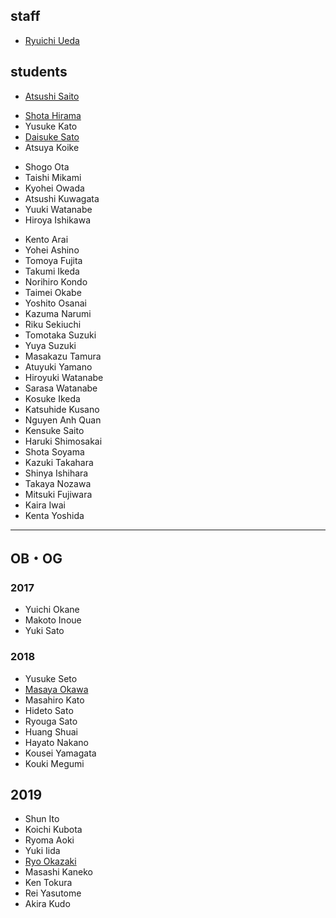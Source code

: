 <h2>staff</h2>
<ul>
 	<li id="ryuichiueda"><a href="https://lab.ueda.asia/?page_id=42">Ryuichi Ueda</a></li>
</ul>
<h2>students</h2>
<ul>
 	<li><a href="http://www.asrobot.me/">Atsushi Saito</a></li>
</ul>
<ul>
 	<li><a href="http://habatafuture.hatenablog.jp/" target="_blank" rel="noopener noreferrer">Shota Hirama</a></li>
 	<li>Yusuke Kato</li>
 	<li><a href="https://tiryoh.com/" target="_blank" rel="noopener noreferrer">Daisuke Sato</a></li>
 	<li>Atsuya Koike</li>
</ul>
<ul>
 	<li>Shogo Ota</li>
 	<li>Taishi Mikami</li>
 	<li>Kyohei Owada</li>
 	<li>Atsushi Kuwagata</li>
 	<li>Yuuki Watanabe</li>
 	<li>Hiroya Ishikawa</li>
</ul>
<ul>
 	<li><span class="s1">Kento Arai</span></li>
 	<li><span class="s1">Yohei Ashino</span></li>
 	<li><span class="s1">Tomoya Fujita</span></li>
 	<li><span class="s1">Takumi Ikeda</span></li>
 	<li>Norihiro Kondo</li>
 	<li><span class="s1">Taimei Okabe</span></li>
 	<li><span class="s1">Yoshito Osanai</span></li>
 	<li><span class="s1">Kazuma Narumi</span></li>
 	<li><span class="s1">Riku Sekiuchi</span></li>
 	<li>Tomotaka Suzuki</li>
 	<li>Yuya Suzuki</li>
 	<li><span class="s1">Masakazu Tamura</span></li>
 	<li>Atuyuki Yamano</li>
 	<li><span class="s1">Hiroyuki Watanabe</span></li>
 	<li><span class="s1">Sarasa Watanabe</span></li>
 	<li>Kosuke Ikeda</li>
 	<li>Katsuhide Kusano</li>
 	<li>Nguyen Anh Quan</li>
 	<li>Kensuke Saito</li>
 	<li>Haruki Shimosakai</li>
 	<li>Shota Soyama</li>
 	<li>Kazuki Takahara</li>
 	<li>Shinya Ishihara</li>
 	<li>Takaya Nozawa</li>
 	<li>Mitsuki Fujiwara</li>
 	<li>Kaira Iwai</li>
 	<li>Kenta Yoshida</li>
</ul>

<hr />

<h2>OB・OG</h2>
<h3>2017</h3>
<ul>
 	<li>Yuichi Okane</li>
 	<li>Makoto Inoue</li>
 	<li>Yuki Sato</li>
</ul>
<h3>2018</h3>
<ul>
 	<li>Yusuke Seto</li>
 	<li><a href="http://routecompass.net/member/okawa/" target="_blank" rel="noopener noreferrer">Masaya Okawa</a></li>
 	<li>Masahiro Kato</li>
 	<li>Hideto Sato</li>
 	<li>Ryouga Sato</li>
 	<li>Huang Shuai</li>
 	<li>Hayato Nakano</li>
 	<li>Kousei Yamagata</li>
 	<li>Kouki Megumi</li>
</ul>
<h2>2019</h2>
<ul>
 	<li>Shun Ito</li>
 	<li>Koichi Kubota</li>
 	<li>Ryoma Aoki</li>
 	<li>Yuki Iida</li>
 	<li><a href="https://zaki0929.github.io/">Ryo Okazaki</a></li>
 	<li>Masashi Kaneko</li>
 	<li><span class="s1">Ken Tokura</span></li>
 	<li><span class="s1">Rei Yasutome</span></li>
 	<li>Akira Kudo</li>
</ul>
